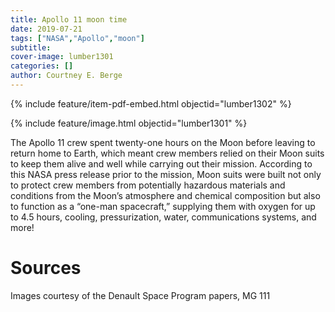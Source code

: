```yaml
---
title: Apollo 11 moon time
date: 2019-07-21
tags: ["NASA","Apollo","moon"]
subtitle: 
cover-image: lumber1301
categories: []
author: Courtney E. Berge
---
```


{% include feature/item-pdf-embed.html objectid="lumber1302" %}

{% include feature/image.html objectid="lumber1301" %}

The Apollo 11 crew spent twenty-one hours on the Moon before leaving to return home to Earth, which meant crew members relied on their Moon suits to keep them alive and well while carrying out their mission. According to this NASA press release prior to the mission, Moon suits were built not only to protect crew members from potentially hazardous materials and conditions from the Moon’s atmosphere and chemical composition but also to function as a “one-man spacecraft,” supplying them with oxygen for up to 4.5 hours, cooling, pressurization, water, communications systems, and more!

# Sources

Images courtesy of the Denault Space Program papers, MG 111